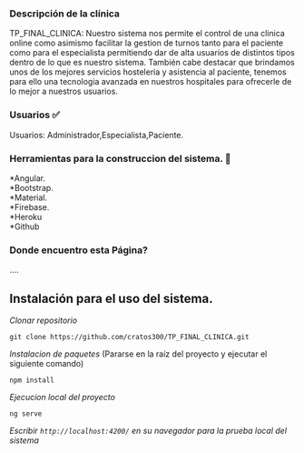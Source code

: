 ### Descripción de la clínica 
TP_FINAL_CLINICA: Nuestro sistema nos permite el control de una clinica online como asimismo  facilitar la gestion de turnos tanto para el paciente como para el especialista permitiendo dar de alta usuarios de distintos tipos dentro de lo que es nuestro sistema. También cabe destacar que brindamos unos de los mejores servicios hosteleria y asistencia al paciente, tenemos para ello una tecnologia avanzada en nuestros hospitales para ofrecerle de lo mejor a nuestros usuarios.
### Usuarios ✅
Usuarios: Administrador,Especialista,Paciente.

### Herramientas para la construccion del sistema. 🔨 
*Angular.<br>
*Bootstrap.<br>
*Material.<br>
*Firebase.<br>
*Heroku<br>
*Github<br>

### Donde encuentro esta Página?
....



## Instalación para el uso del sistema.

_Clonar repositorio_
```
git clone https://github.com/cratos300/TP_FINAL_CLINICA.git
```
_Instalacion de paquetes_ (Pararse en la raíz del proyecto y ejecutar el siguiente comando)

```
npm install
```

_Ejecucion local del proyecto_

```
ng serve
```

_Escribir  `http://localhost:4200/` en su navegador para la prueba local del sistema_

